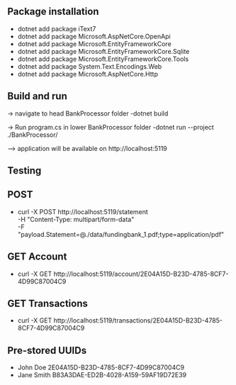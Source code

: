 ## Package installation
- dotnet add package iText7
- dotnet add package Microsoft.AspNetCore.OpenApi
- dotnet add package Microsoft.EntityFrameworkCore
- dotnet add package Microsoft.EntityFrameworkCore.Sqlite
- dotnet add package Microsoft.EntityFrameworkCore.Tools
- dotnet add package System.Text.Encodings.Web
- dotnet add package Microsoft.AspNetCore.Http

## Build and run
-> navigate to head BankProcessor folder
-dotnet build

-> Run program.cs in lower BankProcessor folder
-dotnet run --project ./BankProcessor/

--> application will be available on http://localhost:5119

## Testing

## POST
- curl -X POST http://localhost:5119/statement \
     -H "Content-Type: multipart/form-data" \
     -F "payload.Statement=@./data/fundingbank_1.pdf;type=application/pdf"

## GET Account
- curl -X GET http://localhost:5119/account/2E04A15D-B23D-4785-8CF7-4D99C87004C9

## GET Transactions
- curl -X GET http://localhost:5119/transactions/2E04A15D-B23D-4785-8CF7-4D99C87004C9

## Pre-stored UUIDs
- John Doe	2E04A15D-B23D-4785-8CF7-4D99C87004C9
- Jane Smith	B83A3DAE-ED2B-4028-A159-59AF19D72E39

